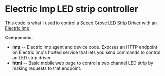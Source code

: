 # Electric Imp LED strip controller 

This code is what I used to control a [Seeed Grove LED Strip Driver](http://www.seeedstudio.com/depot/Grove-LED-Strip-Driver-p-1197.html) with an [Electric Imp](https://www.sparkfun.com/products/11395).

Components:

* **imp** -- Electric Imp agent and device code. Exposes an HTTP endpoint on Electric Imp's hosted service that lets you send commands to control an LED strip driver.
* **html** -- Basic mobile web page to control a two-channel LED strip by making requests to that endpoint.
